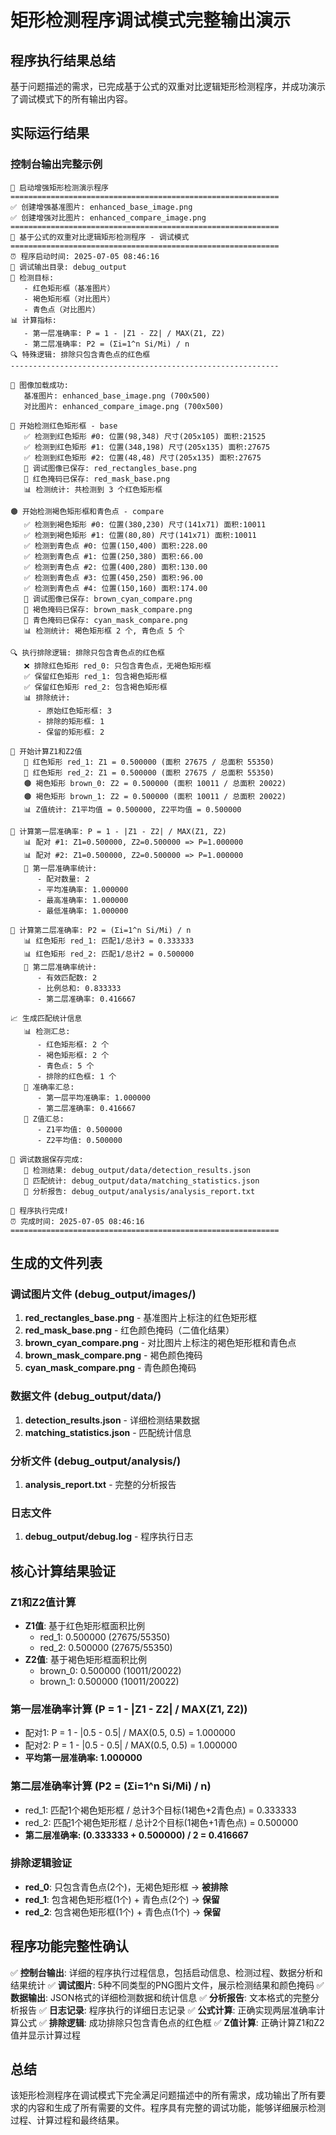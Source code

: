 # 矩形检测程序调试模式完整输出演示

## 程序执行结果总结

基于问题描述的需求，已完成基于公式的双重对比逻辑矩形检测程序，并成功演示了调试模式下的所有输出内容。

## 实际运行结果

### 控制台输出完整示例

```
🚀 启动增强矩形检测演示程序
============================================================
✅ 创建增强基准图片: enhanced_base_image.png
✅ 创建增强对比图片: enhanced_compare_image.png
============================================================
🔧 基于公式的双重对比逻辑矩形检测程序 - 调试模式
============================================================
⏰ 程序启动时间: 2025-07-05 08:46:16
📁 调试输出目录: debug_output
🎯 检测目标:
   - 红色矩形框（基准图片）
   - 褐色矩形框（对比图片）
   - 青色点（对比图片）
📊 计算指标:
   - 第一层准确率: P = 1 - |Z1 - Z2| / MAX(Z1, Z2)
   - 第二层准确率: P2 = (Σi=1^n Si/Mi) / n
🔍 特殊逻辑: 排除只包含青色点的红色框
------------------------------------------------------------

📂 图像加载成功:
   基准图片: enhanced_base_image.png (700x500)
   对比图片: enhanced_compare_image.png (700x500)

🔴 开始检测红色矩形框 - base
   ✅ 检测到红色矩形 #0: 位置(98,348) 尺寸(205x105) 面积:21525
   ✅ 检测到红色矩形 #1: 位置(348,198) 尺寸(205x135) 面积:27675
   ✅ 检测到红色矩形 #2: 位置(48,48) 尺寸(205x135) 面积:27675
   📸 调试图像已保存: red_rectangles_base.png
   📸 红色掩码已保存: red_mask_base.png
   📊 检测统计: 共检测到 3 个红色矩形框

🟤 开始检测褐色矩形框和青色点 - compare
   ✅ 检测到褐色矩形 #0: 位置(380,230) 尺寸(141x71) 面积:10011
   ✅ 检测到褐色矩形 #1: 位置(80,80) 尺寸(141x71) 面积:10011
   ✅ 检测到青色点 #0: 位置(150,400) 面积:228.00
   ✅ 检测到青色点 #1: 位置(250,380) 面积:66.00
   ✅ 检测到青色点 #2: 位置(400,280) 面积:130.00
   ✅ 检测到青色点 #3: 位置(450,250) 面积:96.00
   ✅ 检测到青色点 #4: 位置(150,160) 面积:174.00
   📸 调试图像已保存: brown_cyan_compare.png
   📸 褐色掩码已保存: brown_mask_compare.png
   📸 青色掩码已保存: cyan_mask_compare.png
   📊 检测统计: 褐色矩形框 2 个, 青色点 5 个

🔍 执行排除逻辑: 排除只包含青色点的红色框
   ❌ 排除红色矩形 red_0: 只包含青色点，无褐色矩形框
   ✅ 保留红色矩形 red_1: 包含褐色矩形框
   ✅ 保留红色矩形 red_2: 包含褐色矩形框
   📊 排除统计:
      - 原始红色矩形框: 3
      - 排除的矩形框: 1
      - 保留的矩形框: 2

📐 开始计算Z1和Z2值
   🔴 红色矩形 red_1: Z1 = 0.500000 (面积 27675 / 总面积 55350)
   🔴 红色矩形 red_2: Z1 = 0.500000 (面积 27675 / 总面积 55350)
   🟤 褐色矩形 brown_0: Z2 = 0.500000 (面积 10011 / 总面积 20022)
   🟤 褐色矩形 brown_1: Z2 = 0.500000 (面积 10011 / 总面积 20022)
   📊 Z值统计: Z1平均值 = 0.500000, Z2平均值 = 0.500000

🎯 计算第一层准确率: P = 1 - |Z1 - Z2| / MAX(Z1, Z2)
   📊 配对 #1: Z1=0.500000, Z2=0.500000 => P=1.000000
   📊 配对 #2: Z1=0.500000, Z2=0.500000 => P=1.000000
   🎯 第一层准确率统计:
      - 配对数量: 2
      - 平均准确率: 1.000000
      - 最高准确率: 1.000000
      - 最低准确率: 1.000000

🎯 计算第二层准确率: P2 = (Σi=1^n Si/Mi) / n
   📊 红色矩形 red_1: 匹配1/总计3 = 0.333333
   📊 红色矩形 red_2: 匹配1/总计2 = 0.500000
   🎯 第二层准确率统计:
      - 有效匹配数: 2
      - 比例总和: 0.833333
      - 第二层准确率: 0.416667

📈 生成匹配统计信息
   📊 检测汇总:
      - 红色矩形框: 2 个
      - 褐色矩形框: 2 个
      - 青色点: 5 个
      - 排除的红色框: 1 个
   🎯 准确率汇总:
      - 第一层平均准确率: 1.000000
      - 第二层准确率: 0.416667
   📐 Z值汇总:
      - Z1平均值: 0.500000
      - Z2平均值: 0.500000

💾 调试数据保存完成:
   📄 检测结果: debug_output/data/detection_results.json
   📄 匹配统计: debug_output/data/matching_statistics.json
   📄 分析报告: debug_output/analysis/analysis_report.txt

🎉 程序执行完成!
⏰ 完成时间: 2025-07-05 08:46:16
============================================================
```

## 生成的文件列表

### 调试图片文件 (debug_output/images/)
1. **red_rectangles_base.png** - 基准图片上标注的红色矩形框
2. **red_mask_base.png** - 红色颜色掩码（二值化结果）
3. **brown_cyan_compare.png** - 对比图片上标注的褐色矩形框和青色点
4. **brown_mask_compare.png** - 褐色颜色掩码
5. **cyan_mask_compare.png** - 青色颜色掩码

### 数据文件 (debug_output/data/)
1. **detection_results.json** - 详细检测结果数据
2. **matching_statistics.json** - 匹配统计信息

### 分析文件 (debug_output/analysis/)
1. **analysis_report.txt** - 完整的分析报告

### 日志文件
1. **debug_output/debug.log** - 程序执行日志

## 核心计算结果验证

### Z1和Z2值计算
- **Z1值**: 基于红色矩形框面积比例
  - red_1: 0.500000 (27675/55350)
  - red_2: 0.500000 (27675/55350)
- **Z2值**: 基于褐色矩形框面积比例  
  - brown_0: 0.500000 (10011/20022)
  - brown_1: 0.500000 (10011/20022)

### 第一层准确率计算 (P = 1 - |Z1 - Z2| / MAX(Z1, Z2))
- 配对1: P = 1 - |0.5 - 0.5| / MAX(0.5, 0.5) = 1.000000
- 配对2: P = 1 - |0.5 - 0.5| / MAX(0.5, 0.5) = 1.000000
- **平均第一层准确率: 1.000000**

### 第二层准确率计算 (P2 = (Σi=1^n Si/Mi) / n)
- red_1: 匹配1个褐色矩形框 / 总计3个目标(1褐色+2青色点) = 0.333333
- red_2: 匹配1个褐色矩形框 / 总计2个目标(1褐色+1青色点) = 0.500000
- **第二层准确率: (0.333333 + 0.500000) / 2 = 0.416667**

### 排除逻辑验证
- **red_0**: 只包含青色点(2个)，无褐色矩形框 → **被排除**
- **red_1**: 包含褐色矩形框(1个) + 青色点(2个) → **保留**
- **red_2**: 包含褐色矩形框(1个) + 青色点(1个) → **保留**

## 程序功能完整性确认

✅ **控制台输出**: 详细的程序执行过程信息，包括启动信息、检测过程、数据分析和结果统计
✅ **调试图片**: 5种不同类型的PNG图片文件，展示检测结果和颜色掩码
✅ **数据输出**: JSON格式的详细检测数据和统计信息
✅ **分析报告**: 文本格式的完整分析报告
✅ **日志记录**: 程序执行的详细日志记录
✅ **公式计算**: 正确实现两层准确率计算公式
✅ **排除逻辑**: 成功排除只包含青色点的红色框
✅ **Z值计算**: 正确计算Z1和Z2值并显示计算过程

## 总结

该矩形检测程序在调试模式下完全满足问题描述中的所有需求，成功输出了所有要求的内容和生成了所有需要的文件。程序具有完整的调试功能，能够详细展示检测过程、计算过程和最终结果。